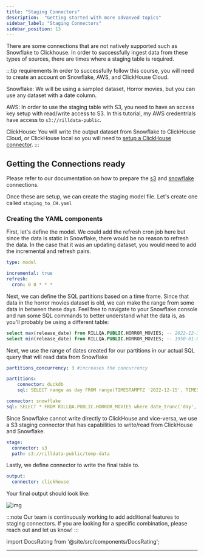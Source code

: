 ```yaml
---
title: "Staging Connectors"
description:  "Getting started with more advanved topics"
sidebar_label: "Staging Connectors"
sidebar_position: 13
---
```


There are some connections that are not natively supported such as Snowflake to Clickhouse. In order to successfully ingest data from these types of sources, there are times where a staging table is required. 


:::tip requirements
In order to successfully follow this course, you will need to create an account on Snowflake, AWS, and ClickHouse Cloud. 

Snowflake: We will be using a sampled dataset, Horror movies, but you can use any dataset with a date column.

AWS: In order to use the staging table with S3, you need to have an access key setup with read/write access to S3. In this tutorial, my AWS credentrials have access to `s3://rilldata-public`.

ClickHouse: You will write the output dataset from Snowflake to ClickHouse Cloud, or ClickHouse local so you will need to [setup a ClickHouse connector](https://docs.rilldata.com/reference/olap-engines/clickhouse#connection-string-dsn).
:::


## Getting the Connections ready

Please refer to our documentation on how to prepare the [s3](https://docs.rilldata.com/reference/connectors/s3) and [snowflake](https://docs.rilldata.com/reference/connectors/snowflake) connections.

Once these are setup, we can create the staging model file. Let's create one called `staging_to_CH.yaml`


### Creating the YAML components
First, let's define the model. We could add the refresh cron job here but since the data is static in Snowflake, there would be no reason to refresh the data. In the case that it was an updating dataset, you would need to add the incremental and refresh pairs.
```yaml
type: model 

incremental: true
refresh:
  cron: 0 0 * * *
```

Next, we can define the SQL partitions based on a time frame. Since that data in the horror movies dataset is old, we can make the range from some data in between these days. Feel free to navigate to your Snowflake console and run some SQL commands to better understand what the data is, as you'll probably be using a different table: 
```sql
select max(release_date) from RILLQA.PUBLIC.HORROR_MOVIES; -- 2022-12-31
select min(release_date) from RILLQA.PUBLIC.HORROR_MOVIES; -- 1950-01-01
```
Next, we use the range of dates created for our partitions in our actual SQL query that will read data from Snowflake
```yaml
partitions_concurrency: 3 #increases the concurrency

partitions:
    connector: duckdb
    sql: SELECT range as day FROM range(TIMESTAMPTZ '2022-12-15', TIMESTAMPTZ '2022-12-31', INTERVAL 1 DAY)

connector: snowflake
sql: SELECT * FROM RILLQA.PUBLIC.HORROR_MOVIES where date_trunc('day', release_date) = '{{.partition.day}}' limit 10
```

Since Snowflake cannot write directly to ClickHouse and vice-versa, we use a S3 staging connector that has capabilities to write/read from ClickHouse and Snowflake.
```yaml
stage:
  connector: s3
  path: s3://rilldata-public/temp-data
```
Lastly, we define connector to write the final table to.
```yaml
output:
  connector: clickhouse
  ```

  Your final output should look like:

![img](/img/tutorials/302/staging.png)

:::note
Our team is continuously working to add additional features to staging connectors. If you are looking for a specific combination, please reach out and let us know!
:::


import DocsRating from '@site/src/components/DocsRating';

---
<DocsRating />